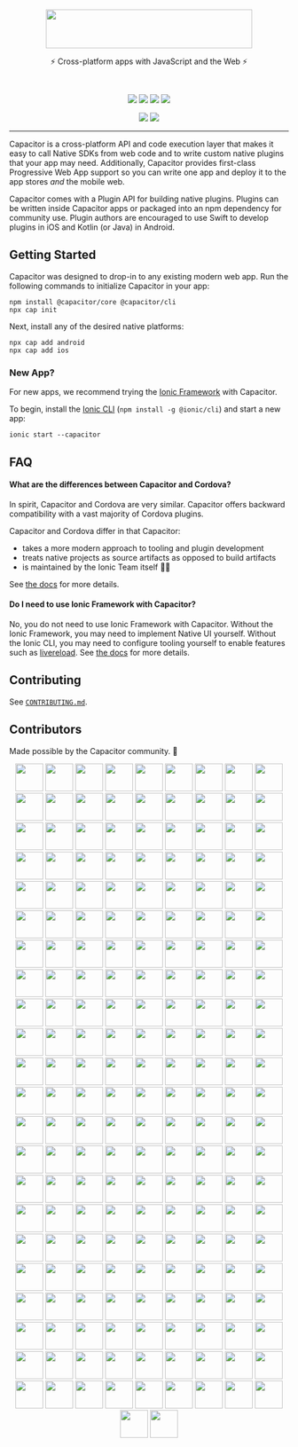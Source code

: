 <br />
<p align="center">
  <img src="https://user-images.githubusercontent.com/236501/83809024-9da80580-a66a-11ea-8a1d-090fe6f8b01e.png" width="372" height="70" /><br />
</p>
<p align="center">
  ⚡️ Cross-platform apps with JavaScript and the Web ⚡️
</p>
<br />
<p align="center">
  <a href="https://github.com/ionic-team/capacitor/actions?query=workflow%3ACI"><img src="https://img.shields.io/github/workflow/status/ionic-team/capacitor/CI?style=flat-square" /></a>
  <a href="https://www.npmjs.com/package/@capacitor/core"><img src="https://img.shields.io/npm/dw/@capacitor/core?style=flat-square" /></a>
  <a href="https://www.npmjs.com/package/@capacitor/core"><img src="https://img.shields.io/npm/v/@capacitor/core?style=flat-square" /></a>
  <a href="https://www.npmjs.com/package/@capacitor/core"><img src="https://img.shields.io/npm/l/@capacitor/core?style=flat-square" /></a>
</p>
<p align="center">
  <a href="https://capacitor.ionicframework.com/docs"><img src="https://img.shields.io/static/v1?label=docs&message=getcapacitor.com&color=blue&style=flat-square" /></a>
  <a href="https://twitter.com/capacitorjs"><img src="https://img.shields.io/twitter/follow/capacitorjs" /></a>
</p>

---

Capacitor is a cross-platform API and code execution layer that makes it easy to call Native SDKs from web code and to write custom native plugins that your app may need. Additionally, Capacitor provides first-class Progressive Web App support so you can write one app and deploy it to the app stores _and_ the mobile web.

Capacitor comes with a Plugin API for building native plugins. Plugins can be written inside Capacitor apps or packaged into an npm dependency for community use. Plugin authors are encouraged to use Swift to develop plugins in iOS and Kotlin (or Java) in Android.

## Getting Started

Capacitor was designed to drop-in to any existing modern web app. Run the following commands to initialize Capacitor in your app:

```
npm install @capacitor/core @capacitor/cli
npx cap init
```

Next, install any of the desired native platforms:

```
npx cap add android
npx cap add ios
```

### New App?

For new apps, we recommend trying the [Ionic Framework](https://ionicframework.com/) with Capacitor.

To begin, install the [Ionic CLI](https://ionicframework.com/docs/cli/) (`npm install -g @ionic/cli`) and start a new app:

```
ionic start --capacitor
```

## FAQ

#### What are the differences between Capacitor and Cordova?

In spirit, Capacitor and Cordova are very similar. Capacitor offers backward compatibility with a vast majority of Cordova plugins.

Capacitor and Cordova differ in that Capacitor:

- takes a more modern approach to tooling and plugin development
- treats native projects as source artifacts as opposed to build artifacts
- is maintained by the Ionic Team itself 💙😊

See [the docs](https://capacitor.ionicframework.com/docs/cordova#differences-between-capacitor-and-cordova) for more details.

#### Do I need to use Ionic Framework with Capacitor?

No, you do not need to use Ionic Framework with Capacitor. Without the Ionic Framework, you may need to implement Native UI yourself. Without the Ionic CLI, you may need to configure tooling yourself to enable features such as [livereload](https://ionicframework.com/docs/cli/livereload). See [the docs](https://capacitor.ionicframework.com/docs/getting-started/with-ionic) for more details.

## Contributing

See [`CONTRIBUTING.md`](./CONTRIBUTING.md).

## Contributors

Made possible by the Capacitor community. 💖

<!-- CONTRIBUTORS:START -->

<p align="center">
  <a href="https://github.com/Ionitron"><img src="https://github.com/Ionitron.png?size=100" width="50" height="50" /></a>
  <a href="https://github.com/imjacobclark"><img src="https://github.com/imjacobclark.png?size=100" width="50" height="50" /></a>
  <a href="https://github.com/duryno"><img src="https://github.com/duryno.png?size=100" width="50" height="50" /></a>
  <a href="https://github.com/robingenz"><img src="https://github.com/robingenz.png?size=100" width="50" height="50" /></a>
  <a href="https://github.com/Heerschop"><img src="https://github.com/Heerschop.png?size=100" width="50" height="50" /></a>
  <a href="https://github.com/KyDenZ"><img src="https://github.com/KyDenZ.png?size=100" width="50" height="50" /></a>
  <a href="https://github.com/Jannnnnn"><img src="https://github.com/Jannnnnn.png?size=100" width="50" height="50" /></a>
  <a href="https://github.com/smpeters"><img src="https://github.com/smpeters.png?size=100" width="50" height="50" /></a>
  <a href="https://github.com/carlpoole"><img src="https://github.com/carlpoole.png?size=100" width="50" height="50" /></a>
  <a href="https://github.com/jaydrogers"><img src="https://github.com/jaydrogers.png?size=100" width="50" height="50" /></a>
  <a href="https://github.com/flogy"><img src="https://github.com/flogy.png?size=100" width="50" height="50" /></a>
  <a href="https://github.com/Idrimi"><img src="https://github.com/Idrimi.png?size=100" width="50" height="50" /></a>
  <a href="https://github.com/aren1989"><img src="https://github.com/aren1989.png?size=100" width="50" height="50" /></a>
  <a href="https://github.com/mcmonkeys1"><img src="https://github.com/mcmonkeys1.png?size=100" width="50" height="50" /></a>
  <a href="https://github.com/pgerhard"><img src="https://github.com/pgerhard.png?size=100" width="50" height="50" /></a>
  <a href="https://github.com/jrdnp"><img src="https://github.com/jrdnp.png?size=100" width="50" height="50" /></a>
  <a href="https://github.com/casaper"><img src="https://github.com/casaper.png?size=100" width="50" height="50" /></a>
  <a href="https://github.com/dennisameling"><img src="https://github.com/dennisameling.png?size=100" width="50" height="50" /></a>
  <a href="https://github.com/laurentgoudet"><img src="https://github.com/laurentgoudet.png?size=100" width="50" height="50" /></a>
  <a href="https://github.com/RemcoSimonides"><img src="https://github.com/RemcoSimonides.png?size=100" width="50" height="50" /></a>
  <a href="https://github.com/DTX-Elliot"><img src="https://github.com/DTX-Elliot.png?size=100" width="50" height="50" /></a>
  <a href="https://github.com/shakhal"><img src="https://github.com/shakhal.png?size=100" width="50" height="50" /></a>
  <a href="https://github.com/adam-h"><img src="https://github.com/adam-h.png?size=100" width="50" height="50" /></a>
  <a href="https://github.com/hinddeep"><img src="https://github.com/hinddeep.png?size=100" width="50" height="50" /></a>
  <a href="https://github.com/dwlrathod"><img src="https://github.com/dwlrathod.png?size=100" width="50" height="50" /></a>
  <a href="https://github.com/carlospavanetti"><img src="https://github.com/carlospavanetti.png?size=100" width="50" height="50" /></a>
  <a href="https://github.com/IljaDaderko"><img src="https://github.com/IljaDaderko.png?size=100" width="50" height="50" /></a>
  <a href="https://github.com/Crylion"><img src="https://github.com/Crylion.png?size=100" width="50" height="50" /></a>
  <a href="https://github.com/jepiqueau"><img src="https://github.com/jepiqueau.png?size=100" width="50" height="50" /></a>
  <a href="https://github.com/christhompson05"><img src="https://github.com/christhompson05.png?size=100" width="50" height="50" /></a>
  <a href="https://github.com/andysousa"><img src="https://github.com/andysousa.png?size=100" width="50" height="50" /></a>
  <a href="https://github.com/bleuscyther"><img src="https://github.com/bleuscyther.png?size=100" width="50" height="50" /></a>
  <a href="https://github.com/digaus"><img src="https://github.com/digaus.png?size=100" width="50" height="50" /></a>
  <a href="https://github.com/ivannkf"><img src="https://github.com/ivannkf.png?size=100" width="50" height="50" /></a>
  <a href="https://github.com/jstjnsn"><img src="https://github.com/jstjnsn.png?size=100" width="50" height="50" /></a>
  <a href="https://github.com/fkirc"><img src="https://github.com/fkirc.png?size=100" width="50" height="50" /></a>
  <a href="https://github.com/priyankpat"><img src="https://github.com/priyankpat.png?size=100" width="50" height="50" /></a>
  <a href="https://github.com/jlebras"><img src="https://github.com/jlebras.png?size=100" width="50" height="50" /></a>
  <a href="https://github.com/AntoninBeaufort"><img src="https://github.com/AntoninBeaufort.png?size=100" width="50" height="50" /></a>
  <a href="https://github.com/kofoeddk"><img src="https://github.com/kofoeddk.png?size=100" width="50" height="50" /></a>
  <a href="https://github.com/chrisweight"><img src="https://github.com/chrisweight.png?size=100" width="50" height="50" /></a>
  <a href="https://github.com/JhonArlex"><img src="https://github.com/JhonArlex.png?size=100" width="50" height="50" /></a>
  <a href="https://github.com/root14"><img src="https://github.com/root14.png?size=100" width="50" height="50" /></a>
  <a href="https://github.com/tchvu3"><img src="https://github.com/tchvu3.png?size=100" width="50" height="50" /></a>
  <a href="https://github.com/veloce"><img src="https://github.com/veloce.png?size=100" width="50" height="50" /></a>
  <a href="https://github.com/p7g"><img src="https://github.com/p7g.png?size=100" width="50" height="50" /></a>
  <a href="https://github.com/orhanmaden"><img src="https://github.com/orhanmaden.png?size=100" width="50" height="50" /></a>
  <a href="https://github.com/Alain1405"><img src="https://github.com/Alain1405.png?size=100" width="50" height="50" /></a>
  <a href="https://github.com/kajinka13"><img src="https://github.com/kajinka13.png?size=100" width="50" height="50" /></a>
  <a href="https://github.com/rahadur"><img src="https://github.com/rahadur.png?size=100" width="50" height="50" /></a>
  <a href="https://github.com/unitree-czk"><img src="https://github.com/unitree-czk.png?size=100" width="50" height="50" /></a>
  <a href="https://github.com/alappe"><img src="https://github.com/alappe.png?size=100" width="50" height="50" /></a>
  <a href="https://github.com/fyodorio"><img src="https://github.com/fyodorio.png?size=100" width="50" height="50" /></a>
  <a href="https://github.com/mesqueeb"><img src="https://github.com/mesqueeb.png?size=100" width="50" height="50" /></a>
  <a href="https://github.com/atmosuwiryo"><img src="https://github.com/atmosuwiryo.png?size=100" width="50" height="50" /></a>
  <a href="https://github.com/bibyzan"><img src="https://github.com/bibyzan.png?size=100" width="50" height="50" /></a>
  <a href="https://github.com/dotrub"><img src="https://github.com/dotrub.png?size=100" width="50" height="50" /></a>
  <a href="https://github.com/Southgarden116"><img src="https://github.com/Southgarden116.png?size=100" width="50" height="50" /></a>
  <a href="https://github.com/arnauddrain"><img src="https://github.com/arnauddrain.png?size=100" width="50" height="50" /></a>
  <a href="https://github.com/rlfrahm"><img src="https://github.com/rlfrahm.png?size=100" width="50" height="50" /></a>
  <a href="https://github.com/go-u"><img src="https://github.com/go-u.png?size=100" width="50" height="50" /></a>
  <a href="https://github.com/nprail"><img src="https://github.com/nprail.png?size=100" width="50" height="50" /></a>
  <a href="https://github.com/macdja38"><img src="https://github.com/macdja38.png?size=100" width="50" height="50" /></a>
  <a href="https://github.com/mike-roberts"><img src="https://github.com/mike-roberts.png?size=100" width="50" height="50" /></a>
  <a href="https://github.com/bvx89"><img src="https://github.com/bvx89.png?size=100" width="50" height="50" /></a>
  <a href="https://github.com/JohanVase"><img src="https://github.com/JohanVase.png?size=100" width="50" height="50" /></a>
  <a href="https://github.com/brian-g"><img src="https://github.com/brian-g.png?size=100" width="50" height="50" /></a>
  <a href="https://github.com/Justin-Credible"><img src="https://github.com/Justin-Credible.png?size=100" width="50" height="50" /></a>
  <a href="https://github.com/sandstrom"><img src="https://github.com/sandstrom.png?size=100" width="50" height="50" /></a>
  <a href="https://github.com/jwsy"><img src="https://github.com/jwsy.png?size=100" width="50" height="50" /></a>
  <a href="https://github.com/flipace"><img src="https://github.com/flipace.png?size=100" width="50" height="50" /></a>
  <a href="https://github.com/nj-coder"><img src="https://github.com/nj-coder.png?size=100" width="50" height="50" /></a>
  <a href="https://github.com/cho45"><img src="https://github.com/cho45.png?size=100" width="50" height="50" /></a>
  <a href="https://github.com/RoderickQiu"><img src="https://github.com/RoderickQiu.png?size=100" width="50" height="50" /></a>
  <a href="https://github.com/mikejpeters"><img src="https://github.com/mikejpeters.png?size=100" width="50" height="50" /></a>
  <a href="https://github.com/diachedelic"><img src="https://github.com/diachedelic.png?size=100" width="50" height="50" /></a>
  <a href="https://github.com/arielhernandezmusa"><img src="https://github.com/arielhernandezmusa.png?size=100" width="50" height="50" /></a>
  <a href="https://github.com/rathoreabhijeet"><img src="https://github.com/rathoreabhijeet.png?size=100" width="50" height="50" /></a>
  <a href="https://github.com/nip3o"><img src="https://github.com/nip3o.png?size=100" width="50" height="50" /></a>
  <a href="https://github.com/wslaghekke"><img src="https://github.com/wslaghekke.png?size=100" width="50" height="50" /></a>
  <a href="https://github.com/eladcandroid"><img src="https://github.com/eladcandroid.png?size=100" width="50" height="50" /></a>
  <a href="https://github.com/Nodonisko"><img src="https://github.com/Nodonisko.png?size=100" width="50" height="50" /></a>
  <a href="https://github.com/zyniq82"><img src="https://github.com/zyniq82.png?size=100" width="50" height="50" /></a>
  <a href="https://github.com/D34THWINGS"><img src="https://github.com/D34THWINGS.png?size=100" width="50" height="50" /></a>
  <a href="https://github.com/josh-m-sharpe"><img src="https://github.com/josh-m-sharpe.png?size=100" width="50" height="50" /></a>
  <a href="https://github.com/bartwesselink"><img src="https://github.com/bartwesselink.png?size=100" width="50" height="50" /></a>
  <a href="https://github.com/jwargo"><img src="https://github.com/jwargo.png?size=100" width="50" height="50" /></a>
  <a href="https://github.com/nickpatrick"><img src="https://github.com/nickpatrick.png?size=100" width="50" height="50" /></a>
  <a href="https://github.com/rdlabo"><img src="https://github.com/rdlabo.png?size=100" width="50" height="50" /></a>
  <a href="https://github.com/nikosdouvlis"><img src="https://github.com/nikosdouvlis.png?size=100" width="50" height="50" /></a>
  <a href="https://github.com/LeviticusMB"><img src="https://github.com/LeviticusMB.png?size=100" width="50" height="50" /></a>
  <a href="https://github.com/walkingriver"><img src="https://github.com/walkingriver.png?size=100" width="50" height="50" /></a>
  <a href="https://github.com/martinkasa"><img src="https://github.com/martinkasa.png?size=100" width="50" height="50" /></a>
  <a href="https://github.com/robmarti"><img src="https://github.com/robmarti.png?size=100" width="50" height="50" /></a>
  <a href="https://github.com/rgolea"><img src="https://github.com/rgolea.png?size=100" width="50" height="50" /></a>
  <a href="https://github.com/naranjamecanica"><img src="https://github.com/naranjamecanica.png?size=100" width="50" height="50" /></a>
  <a href="https://github.com/Cretezy"><img src="https://github.com/Cretezy.png?size=100" width="50" height="50" /></a>
  <a href="https://github.com/akhromieiev"><img src="https://github.com/akhromieiev.png?size=100" width="50" height="50" /></a>
  <a href="https://github.com/trancee"><img src="https://github.com/trancee.png?size=100" width="50" height="50" /></a>
  <a href="https://github.com/ralscha"><img src="https://github.com/ralscha.png?size=100" width="50" height="50" /></a>
  <a href="https://github.com/devinshoemaker"><img src="https://github.com/devinshoemaker.png?size=100" width="50" height="50" /></a>
  <a href="https://github.com/tmpreston"><img src="https://github.com/tmpreston.png?size=100" width="50" height="50" /></a>
  <a href="https://github.com/adrm"><img src="https://github.com/adrm.png?size=100" width="50" height="50" /></a>
  <a href="https://github.com/27pchrisl"><img src="https://github.com/27pchrisl.png?size=100" width="50" height="50" /></a>
  <a href="https://github.com/ankurvr"><img src="https://github.com/ankurvr.png?size=100" width="50" height="50" /></a>
  <a href="https://github.com/danielsogl"><img src="https://github.com/danielsogl.png?size=100" width="50" height="50" /></a>
  <a href="https://github.com/parveenkhtkr"><img src="https://github.com/parveenkhtkr.png?size=100" width="50" height="50" /></a>
  <a href="https://github.com/jonz94"><img src="https://github.com/jonz94.png?size=100" width="50" height="50" /></a>
  <a href="https://github.com/andreasbhansen"><img src="https://github.com/andreasbhansen.png?size=100" width="50" height="50" /></a>
  <a href="https://github.com/djabif"><img src="https://github.com/djabif.png?size=100" width="50" height="50" /></a>
  <a href="https://github.com/coffeymatt"><img src="https://github.com/coffeymatt.png?size=100" width="50" height="50" /></a>
  <a href="https://github.com/digitalcrafted"><img src="https://github.com/digitalcrafted.png?size=100" width="50" height="50" /></a>
  <a href="https://github.com/CFT-Chris"><img src="https://github.com/CFT-Chris.png?size=100" width="50" height="50" /></a>
  <a href="https://github.com/bryplano"><img src="https://github.com/bryplano.png?size=100" width="50" height="50" /></a>
  <a href="https://github.com/mhjam"><img src="https://github.com/mhjam.png?size=100" width="50" height="50" /></a>
  <a href="https://github.com/kerosin"><img src="https://github.com/kerosin.png?size=100" width="50" height="50" /></a>
  <a href="https://github.com/pokebadgerswithspoon"><img src="https://github.com/pokebadgerswithspoon.png?size=100" width="50" height="50" /></a>
  <a href="https://github.com/jabiinfante"><img src="https://github.com/jabiinfante.png?size=100" width="50" height="50" /></a>
  <a href="https://github.com/msepena"><img src="https://github.com/msepena.png?size=100" width="50" height="50" /></a>
  <a href="https://github.com/nklayman"><img src="https://github.com/nklayman.png?size=100" width="50" height="50" /></a>
  <a href="https://github.com/simonhaenisch"><img src="https://github.com/simonhaenisch.png?size=100" width="50" height="50" /></a>
  <a href="https://github.com/giocalitri"><img src="https://github.com/giocalitri.png?size=100" width="50" height="50" /></a>
  <a href="https://github.com/javebratt"><img src="https://github.com/javebratt.png?size=100" width="50" height="50" /></a>
  <a href="https://github.com/pwespi"><img src="https://github.com/pwespi.png?size=100" width="50" height="50" /></a>
  <a href="https://github.com/jurepurgar"><img src="https://github.com/jurepurgar.png?size=100" width="50" height="50" /></a>
  <a href="https://github.com/stewwan"><img src="https://github.com/stewwan.png?size=100" width="50" height="50" /></a>
  <a href="https://github.com/solojuve1897"><img src="https://github.com/solojuve1897.png?size=100" width="50" height="50" /></a>
  <a href="https://github.com/baumblatt"><img src="https://github.com/baumblatt.png?size=100" width="50" height="50" /></a>
  <a href="https://github.com/nate-eisner"><img src="https://github.com/nate-eisner.png?size=100" width="50" height="50" /></a>
  <a href="https://github.com/jamesgeorge007"><img src="https://github.com/jamesgeorge007.png?size=100" width="50" height="50" /></a>
  <a href="https://github.com/maedewiza"><img src="https://github.com/maedewiza.png?size=100" width="50" height="50" /></a>
  <a href="https://github.com/Kikketer"><img src="https://github.com/Kikketer.png?size=100" width="50" height="50" /></a>
  <a href="https://github.com/WIStudent"><img src="https://github.com/WIStudent.png?size=100" width="50" height="50" /></a>
  <a href="https://github.com/pegler"><img src="https://github.com/pegler.png?size=100" width="50" height="50" /></a>
  <a href="https://github.com/GuilhermeBCC"><img src="https://github.com/GuilhermeBCC.png?size=100" width="50" height="50" /></a>
  <a href="https://github.com/sean118"><img src="https://github.com/sean118.png?size=100" width="50" height="50" /></a>
  <a href="https://github.com/birgerstoeckelmann"><img src="https://github.com/birgerstoeckelmann.png?size=100" width="50" height="50" /></a>
  <a href="https://github.com/xmano"><img src="https://github.com/xmano.png?size=100" width="50" height="50" /></a>
  <a href="https://github.com/rtpHarry"><img src="https://github.com/rtpHarry.png?size=100" width="50" height="50" /></a>
  <a href="https://github.com/MarkChrisLevy"><img src="https://github.com/MarkChrisLevy.png?size=100" width="50" height="50" /></a>
  <a href="https://github.com/Poyoman39"><img src="https://github.com/Poyoman39.png?size=100" width="50" height="50" /></a>
  <a href="https://github.com/sergiog90"><img src="https://github.com/sergiog90.png?size=100" width="50" height="50" /></a>
  <a href="https://github.com/iliyaZelenko"><img src="https://github.com/iliyaZelenko.png?size=100" width="50" height="50" /></a>
  <a href="https://github.com/Beutlin"><img src="https://github.com/Beutlin.png?size=100" width="50" height="50" /></a>
  <a href="https://github.com/dotNetkow"><img src="https://github.com/dotNetkow.png?size=100" width="50" height="50" /></a>
  <a href="https://github.com/gotbadger"><img src="https://github.com/gotbadger.png?size=100" width="50" height="50" /></a>
  <a href="https://github.com/leshik"><img src="https://github.com/leshik.png?size=100" width="50" height="50" /></a>
  <a href="https://github.com/arsa-dev"><img src="https://github.com/arsa-dev.png?size=100" width="50" height="50" /></a>
  <a href="https://github.com/bsaf"><img src="https://github.com/bsaf.png?size=100" width="50" height="50" /></a>
  <a href="https://github.com/JensRavens"><img src="https://github.com/JensRavens.png?size=100" width="50" height="50" /></a>
  <a href="https://github.com/bartbaas"><img src="https://github.com/bartbaas.png?size=100" width="50" height="50" /></a>
  <a href="https://github.com/luke-schleicher"><img src="https://github.com/luke-schleicher.png?size=100" width="50" height="50" /></a>
  <a href="https://github.com/mxdmedia"><img src="https://github.com/mxdmedia.png?size=100" width="50" height="50" /></a>
  <a href="https://github.com/perrygovier"><img src="https://github.com/perrygovier.png?size=100" width="50" height="50" /></a>
  <a href="https://github.com/vially"><img src="https://github.com/vially.png?size=100" width="50" height="50" /></a>
  <a href="https://github.com/wf9a5m75"><img src="https://github.com/wf9a5m75.png?size=100" width="50" height="50" /></a>
  <a href="https://github.com/cthos"><img src="https://github.com/cthos.png?size=100" width="50" height="50" /></a>
  <a href="https://github.com/ptitjes"><img src="https://github.com/ptitjes.png?size=100" width="50" height="50" /></a>
  <a href="https://github.com/netsesame2"><img src="https://github.com/netsesame2.png?size=100" width="50" height="50" /></a>
  <a href="https://github.com/michaeltintiuc"><img src="https://github.com/michaeltintiuc.png?size=100" width="50" height="50" /></a>
  <a href="https://github.com/moberwasserlechner"><img src="https://github.com/moberwasserlechner.png?size=100" width="50" height="50" /></a>
  <a href="https://github.com/jthoms1"><img src="https://github.com/jthoms1.png?size=100" width="50" height="50" /></a>
  <a href="https://github.com/dwieeb"><img src="https://github.com/dwieeb.png?size=100" width="50" height="50" /></a>
  <a href="https://github.com/mykeskin"><img src="https://github.com/mykeskin.png?size=100" width="50" height="50" /></a>
  <a href="https://github.com/triniwiz"><img src="https://github.com/triniwiz.png?size=100" width="50" height="50" /></a>
  <a href="https://github.com/martinlindhe"><img src="https://github.com/martinlindhe.png?size=100" width="50" height="50" /></a>
  <a href="https://github.com/sbannigan"><img src="https://github.com/sbannigan.png?size=100" width="50" height="50" /></a>
  <a href="https://github.com/json-derulo"><img src="https://github.com/json-derulo.png?size=100" width="50" height="50" /></a>
  <a href="https://github.com/wtrocki"><img src="https://github.com/wtrocki.png?size=100" width="50" height="50" /></a>
  <a href="https://github.com/robert-claypool"><img src="https://github.com/robert-claypool.png?size=100" width="50" height="50" /></a>
  <a href="https://github.com/jgw96"><img src="https://github.com/jgw96.png?size=100" width="50" height="50" /></a>
  <a href="https://github.com/bensperry"><img src="https://github.com/bensperry.png?size=100" width="50" height="50" /></a>
  <a href="https://github.com/kevinports"><img src="https://github.com/kevinports.png?size=100" width="50" height="50" /></a>
  <a href="https://github.com/techiediaries"><img src="https://github.com/techiediaries.png?size=100" width="50" height="50" /></a>
  <a href="https://github.com/jlucfarias"><img src="https://github.com/jlucfarias.png?size=100" width="50" height="50" /></a>
  <a href="https://github.com/darthdie"><img src="https://github.com/darthdie.png?size=100" width="50" height="50" /></a>
  <a href="https://github.com/hamzatrq"><img src="https://github.com/hamzatrq.png?size=100" width="50" height="50" /></a>
  <a href="https://github.com/mhartington"><img src="https://github.com/mhartington.png?size=100" width="50" height="50" /></a>
  <a href="https://github.com/kensodemann"><img src="https://github.com/kensodemann.png?size=100" width="50" height="50" /></a>
  <a href="https://github.com/JStumpp"><img src="https://github.com/JStumpp.png?size=100" width="50" height="50" /></a>
  <a href="https://github.com/sagarkaurav"><img src="https://github.com/sagarkaurav.png?size=100" width="50" height="50" /></a>
  <a href="https://github.com/peterpeterparker"><img src="https://github.com/peterpeterparker.png?size=100" width="50" height="50" /></a>
  <a href="https://github.com/ashinzekene"><img src="https://github.com/ashinzekene.png?size=100" width="50" height="50" /></a>
  <a href="https://github.com/joshdholtz"><img src="https://github.com/joshdholtz.png?size=100" width="50" height="50" /></a>
  <a href="https://github.com/IT-MikeS"><img src="https://github.com/IT-MikeS.png?size=100" width="50" height="50" /></a>
  <a href="https://github.com/abraham"><img src="https://github.com/abraham.png?size=100" width="50" height="50" /></a>
  <a href="https://github.com/Manduro"><img src="https://github.com/Manduro.png?size=100" width="50" height="50" /></a>
  <a href="https://github.com/janpio"><img src="https://github.com/janpio.png?size=100" width="50" height="50" /></a>
  <a href="https://github.com/sajTempler"><img src="https://github.com/sajTempler.png?size=100" width="50" height="50" /></a>
  <a href="https://github.com/elylucas"><img src="https://github.com/elylucas.png?size=100" width="50" height="50" /></a>
  <a href="https://github.com/Geroo"><img src="https://github.com/Geroo.png?size=100" width="50" height="50" /></a>
  <a href="https://github.com/luishmcmoreno"><img src="https://github.com/luishmcmoreno.png?size=100" width="50" height="50" /></a>
  <a href="https://github.com/keithdmoore"><img src="https://github.com/keithdmoore.png?size=100" width="50" height="50" /></a>
  <a href="https://github.com/EWBears"><img src="https://github.com/EWBears.png?size=100" width="50" height="50" /></a>
  <a href="https://github.com/ihadeed"><img src="https://github.com/ihadeed.png?size=100" width="50" height="50" /></a>
  <a href="https://github.com/jcesarmobile"><img src="https://github.com/jcesarmobile.png?size=100" width="50" height="50" /></a>
  <a href="https://github.com/tlancina"><img src="https://github.com/tlancina.png?size=100" width="50" height="50" /></a>
  <a href="https://github.com/manucorporat"><img src="https://github.com/manucorporat.png?size=100" width="50" height="50" /></a>
  <a href="https://github.com/adamdbradley"><img src="https://github.com/adamdbradley.png?size=100" width="50" height="50" /></a>
  <a href="https://github.com/mlynch"><img src="https://github.com/mlynch.png?size=100" width="50" height="50" /></a>
</p>

<!-- CONTRIBUTORS:END -->
